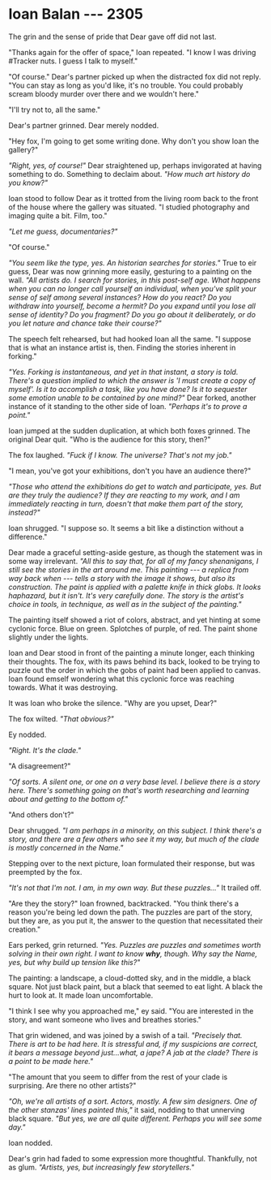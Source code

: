 # Ioan Balan --- 2305

The grin and the sense of pride that Dear gave off did not last.

"Thanks again for the offer of space," Ioan repeated. "I know I was driving \#Tracker nuts. I guess I talk to myself."

"Of course." Dear's partner picked up when the distracted fox did not reply. "You can stay as long as you'd like, it's no trouble. You could probably scream bloody murder over there and we wouldn't here."

"I'll try not to, all the same."

Dear's partner grinned. Dear merely nodded.

"Hey fox, I'm going to get some writing done. Why don't you show Ioan the gallery?"

*"Right, yes, of course!"* Dear straightened up, perhaps invigorated at having something to do. Something to declaim about. *"How much art history do you know?"*

Ioan stood to follow Dear as it trotted from the living room back to the front of the house where the gallery was situated. "I studied photography and imaging quite a bit. Film, too."

*"Let me guess, documentaries?"*

"Of course."

*"You seem like the type, yes. An historian searches for stories."* True to eir guess, Dear was now grinning more easily, gesturing to a painting on the wall. *"All artists do. I search for stories, in this post-self age. What happens when you can no longer call yourself an individual, when you've split your sense of self among several instances? How do you react? Do you withdraw into yourself, become a hermit? Do you expand until you lose all sense of identity? Do you fragment? Do you go about it deliberately, or do you let nature and chance take their course?"*

The speech felt rehearsed, but had hooked Ioan all the same. "I suppose that is what an instance artist is, then. Finding the stories inherent in forking."

*"Yes. Forking is instantaneous, and yet in that instant, a story is told. There's a question implied to which the answer is 'I must create a copy of myself'. Is it to accomplish a task, like you have done? Is it to sequester some emotion unable to be contained by one mind?"* Dear forked, another instance of it standing to the other side of Ioan. *"Perhaps it's to prove a point."*

Ioan jumped at the sudden duplication, at which both foxes grinned. The original Dear quit. "Who is the audience for this story, then?"

The fox laughed. *"Fuck if I know. The universe? That's not my job."*

"I mean, you've got your exhibitions, don't you have an audience there?"

*"Those who attend the exhibitions do get to watch and participate, yes. But are they truly the audience? If they are reacting to my work, and I am immediately reacting in turn, doesn't that make them part of the story, instead?"*

Ioan shrugged. "I suppose so. It seems a bit like a distinction without a difference."

Dear made a graceful setting-aside gesture, as though the statement was in some way irrelevant. *"All this to say that, for all of my fancy shenanigans, I still see the stories in the art around me. This painting --- a replica from way back when --- tells a story with the image it shows, but also its construction. The paint is applied with a palette knife in thick globs. It looks haphazard, but it isn't. It's very carefully done. The story is the artist's choice in tools, in technique, as well as in the subject of the painting."*

The painting itself showed a riot of colors, abstract, and yet hinting at some cyclonic force. Blue on green. Splotches of purple, of red. The paint shone slightly under the lights.

Ioan and Dear stood in front of the painting a minute longer, each thinking their thoughts. The fox, with its paws behind its back, looked to be trying to puzzle out the order in which the gobs of paint had been applied to canvas. Ioan found emself wondering what this cyclonic force was reaching towards. What it was destroying.

It was Ioan who broke the silence. "Why are you upset, Dear?"

The fox wilted. *"That obvious?"*

Ey nodded.

*"Right. It's the clade."*

"A disagreement?"

*"Of sorts. A silent one, or one on a very base level. I believe there is a story here. There's something going on that's worth researching and learning about and getting to the bottom of."*

"And others don't?" 

Dear shrugged. *"I am perhaps in a minority, on this subject. I think there's a story, and there are a few others who see it my way, but much of the clade is mostly concerned in the Name."*

Stepping over to the next picture, Ioan formulated their response, but was preempted by the fox.

*"It's not that I'm not. I am, in my own way. But these puzzles..."* It trailed off.

"Are they the story?" Ioan frowned, backtracked. "You think there's a reason you're being led down the path. The puzzles are part of the story, but they are, as you put it, the answer to the question that necessitated their creation."

Ears perked, grin returned. *"Yes. Puzzles are puzzles and sometimes worth solving in their own right. I want to know **why**, though. Why say the Name, yes, but why build up tension like this?"*

The painting: a landscape, a cloud-dotted sky, and in the middle, a black square. Not just black paint, but a black that seemed to eat light. A black the hurt to look at. It made Ioan uncomfortable.

"I think I see why you approached me," ey said. "You are interested in the story, and want someone who lives and breathes stories."

That grin widened, and was joined by a swish of a tail. *"Precisely that. There is art to be had here. It is stressful and, if my suspicions are correct, it bears a message beyond just...what, a jape? A jab at the clade? There is a point to be made here."*

"The amount that you seem to differ from the rest of your clade is surprising. Are there no other artists?"

*"Oh, we're all artists of a sort. Actors, mostly. A few sim designers. One of the other stanzas' lines painted this,"* it said, nodding to that unnerving black square. *"But yes, we are all quite different. Perhaps you will see some day."*

Ioan nodded.

Dear's grin had faded to some expression more thoughtful. Thankfully, not as glum. *"Artists, yes, but increasingly few storytellers."*
